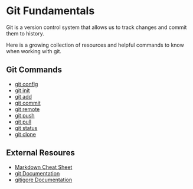 # Git Fundamentals

Git is a version control system that allows us to track changes and commit them to history.

Here is a growing collection of resources and helpful commands to know when working with git.

## Git Commands

- [git config](./commands/Config.md)
- [git init](./Commands/Init.md)
- [git add](./Commands/Add.md)
- [git commit](./Commands/Commit.md)
- [git remote](./Commands/Remote.md)
- [git push](./Commands/Push.md)
- [git pull](./Commands/Pull.md)
- [git status](./Commands/Status.md)
- [git clone](./Commands/Clone.md)

## External Resoures

- [Markdown Cheat Sheet](https://www.markdownguide.org/cheat-sheet/)
- [git Documentation](https://git-scm.com/docs)
- [gitigore Documentation](https://git-scm.com/booken/v2/Git-Branching-Branches-in-a-Nutshell)
